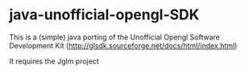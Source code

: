 java-unofficial-opengl-SDK
==========================

This is a (simple) java porting of the Unofficial Opengl Software Development Kit (http://glsdk.sourceforge.net/docs/html/index.html)

It requires the Jglm project
